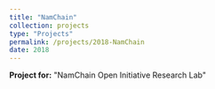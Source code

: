 ```yaml
---
title: "NamChain"
collection: projects
type: "Projects"
permalink: /projects/2018-NamChain
date: 2018
---
```


**Project for:** "NamChain Open Initiative Research Lab"
